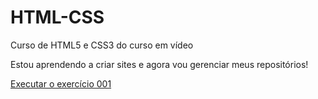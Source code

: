 # HTML-CSS
Curso de HTML5 e CSS3 do curso em vídeo

Estou aprendendo a criar sites e agora vou gerenciar meus repositórios!

<a href= "https://matheusfsilvati.github.io/HTML-CSS/Exercicios/EX-001/index.html"> Executar o exercício 001
